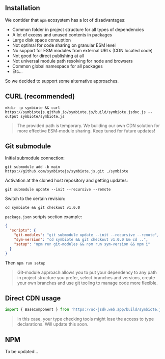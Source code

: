 ## Installation

We contider that `npm` ecosystem has a lot of disadvantages:

* Common folder in project structure for all types of dependencies
* A lot of excess and unused contents in packages
* Large disk space consuption
* Not optimal for code sharing on granular ESM level
* No support for ESM modules from external URLs (CDN located code)
* Not good for direct publishing at all
* Not universal module path resolving for node and browsers
* Common global namespace for all packages
* Etc...

So we decided to support some alternative approaches.

## CURL (recommended)

`mkdir -p symbiote && curl https://symbiotejs.github.io/symbiote.js/build/symbiote.jsdoc.js --output symbiote/symbiote.js`

> The provided path is temporary. We building our own CDN solution for more effective ESM-module sharing. Keep tuned for future updates!

## Git submodule

Initial submodule connection:

`git submodule add -b main https://github.com/symbiotejs/symbiote.js.git ./symbiote`

Activation at the cloned host repository and getting updates: 

`git submodule update --init --recursive --remote`

Switch to the certain revision:

`cd symbiote && git checkout v1.0.0`

`package.json` scripts section example:
```json
{
  "scripts": {
    "git-modules": "git submodule update --init --recursive --remote",
    "sym-version": "cd symbiote && git checkout v1.0.0 && cd ..",
    "setup": "npm run git-modules && npm run sym-version && npm i"
  }
}
```
Then `npm run setup`

> Git-module approach allows you to put your dependency to any path in project structure you prefer, select branches and versions, create your own branches and use git tooling to manage code more flexible.

## Direct CDN usage

```js
import { BaseComponent } from 'https://uc-jsdk.web.app/build/symbiote.js';
```

> In this case, your type checking tools might lose the access to type declarations. Will update this soon.

## NPM

To be updated...